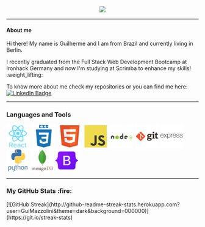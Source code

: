 
<div align="center">
  <img src="https://media.giphy.com/media/EOmYN5kVP3W2Lyn6dx/giphy.gif" width="200"/>
</div>
<hr />
<div>
  <h4> About me </h4>
  
  <p>Hi there! My name is Guilherme and I am from Brazil and currently living in Berlin. </p>
  <p>I recently graduated from the Full Stack Web Development Bootcamp at Ironhack Germany and now I'm studying at Scrimba to enhance my skills! :weight_lifting:</p>
  <p> To know more about me check my repositories or you can find me here:   <a href="https://www.linkedin.com/in/guilherme-mazzolini-muniz-739852147">
    <img src="https://img.shields.io/badge/LinkedIn-blue?style=for-the-badge&logo=linkedin&logoColor=white" alt="LinkedIn Badge"/>
  </a> </p>
</div>
<hr />
<div>
  <h3> Languages and Tools </h3>
  <img src="https://github.com/devicons/devicon/blob/master/icons/react/react-original-wordmark.svg" title="React" alt="React" width="60" height="60"/>&nbsp;
  <img src="https://github.com/devicons/devicon/blob/master/icons/css3/css3-plain-wordmark.svg"  title="CSS3" alt="CSS" width="60" height="60"/>&nbsp;
  <img src="https://github.com/devicons/devicon/blob/master/icons/html5/html5-original.svg" title="HTML5" alt="HTML" width="60" height="60"/>&nbsp;
  <img src="https://github.com/devicons/devicon/blob/master/icons/javascript/javascript-original.svg" title="JavaScript" alt="JavaScript" width="60" height="60"/>&nbsp;
  <img src="https://github.com/devicons/devicon/blob/master/icons/nodejs/nodejs-original-wordmark.svg" title="NodeJS" alt="NodeJS" width="60" height="60"/>&nbsp;
  <img src="https://github.com/devicons/devicon/blob/master/icons/git/git-original-wordmark.svg" title="Git" **alt="Git" width="60" height="60"/>
  <img src="https://raw.githubusercontent.com/devicons/devicon/1119b9f84c0290e0f0b38982099a2bd027a48bf1/icons/express/express-original-wordmark.svg" title="Express" **alt="Express" width="60" height="60"/>
    <img src="https://raw.githubusercontent.com/devicons/devicon/1119b9f84c0290e0f0b38982099a2bd027a48bf1/icons/python/python-original-wordmark.svg" title="Python" **alt="Python" width="60" height="60"/>
    <img src="https://raw.githubusercontent.com/devicons/devicon/1119b9f84c0290e0f0b38982099a2bd027a48bf1/icons/mongodb/mongodb-original-wordmark.svg" title="Mongo" **alt="Mongo" width="60" height="60"/>
    <img src="https://raw.githubusercontent.com/devicons/devicon/1119b9f84c0290e0f0b38982099a2bd027a48bf1/icons/bootstrap/bootstrap-original.svg" title="Bootstrap" **alt="Bootstrap" width="60" height="60"/>
</div>
<hr />

<div>
  <h3> My GitHub Stats :fire: </h3>
  [![GitHub Streak](http://github-readme-streak-stats.herokuapp.com?user=GuiMazzolini&theme=dark&background=000000)](https://git.io/streak-stats)
  
</div>

